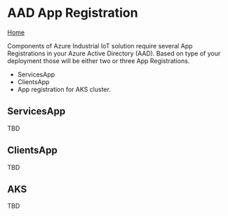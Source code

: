 # AAD App Registration

[Home](readme.md)

Components of Azure Industrial IoT solution require several App Registrations in your Azure Active Directory (AAD). Based on type of your deployment those will be either two or three App Registrations.

* ServicesApp
* ClientsApp
* App registration for AKS cluster.

## ServicesApp

TBD

## ClientsApp

TBD

## AKS

TBD
